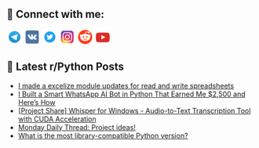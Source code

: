 ## 🔎 Connect with me:
[<img src="https://github.com/bullbesh/bullbesh/blob/main/images/Telegram.png" width="32" height="32" />](https://t.me/bullbesh)
[<img src="https://github.com/bullbesh/bullbesh/blob/main/images/VK.png" width="32" height="32" />](https://vk.com/bullbesh)
[<img src="https://github.com/bullbesh/bullbesh/blob/main/images/Twitter.png" width="32" height="32" />](https://twitter.com/bullbesh1)
[<img src="https://github.com/bullbesh/bullbesh/blob/main/images/Instagram.png" width="32" height="32" />](https://www.instagram.com/bullbesh)
[<img src="https://github.com/bullbesh/bullbesh/blob/main/images/Reddit.png" width="32" height="32" />](https://www.reddit.com/user/bullbesh)
[<img src="https://github.com/bullbesh/bullbesh/blob/main/images/YouTube.png" width="32" height="32" />](https://www.youtube.com/channel/UCtfjRs6uzgq5mfm8S06WTcg)

## 📕 Latest r/Python Posts
<!-- BLOG-POST-LIST:START -->
- [I made a excelize module updates for read and write spreadsheets](https://www.reddit.com/r/Python/comments/1kq0cvs/i_made_a_excelize_module_updates_for_read_and/)
- [I Built a Smart WhatsApp AI Bot in Python That Earned Me $2,500 and Here’s How](https://www.reddit.com/r/Python/comments/1kq0ccp/i_built_a_smart_whatsapp_ai_bot_in_python_that/)
- [[Project Share] Whisper for Windows - Audio-to-Text Transcription Tool with CUDA Acceleration](https://www.reddit.com/r/Python/comments/1kpzhi6/project_share_whisper_for_windows_audiototext/)
- [Monday Daily Thread: Project ideas!](https://www.reddit.com/r/Python/comments/1kpy6bo/monday_daily_thread_project_ideas/)
- [What is the most library-compatible Python version?](https://www.reddit.com/r/Python/comments/1kpvr2s/what_is_the_most_librarycompatible_python_version/)
<!-- BLOG-POST-LIST:END -->
